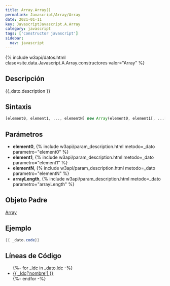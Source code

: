 ```yaml
---
title: Array.Array()
permalink: Javascript/Array/Array
date: 2021-01-11
key: JavascriptJavascript.A.Array
category: javascript
tags: ['constructor javascript']
sidebar: 
  nav: javascript
---
```


{% include w3api/datos.html clase=site.data.Javascript.A.Array.constructores valor="Array" %}

## Descripción
{{_dato.description }}

## Sintaxis
~~~javascript
[element0, element1, ..., elementN] new Array(element0, element1[, ...[, elementN]]) new Array(arrayLength)
~~~

## Parámetros
* **element0**,  {% include w3api/param_description.html metodo=_dato parametro="element0" %}
* **element1**,  {% include w3api/param_description.html metodo=_dato parametro="element1" %}
* **elementN**,  {% include w3api/param_description.html metodo=_dato parametro="elementN" %}
* **arrayLength**,  {% include w3api/param_description.html metodo=_dato parametro="arrayLength" %}

## Objeto Padre
[Array](/Javascript/Array/)

## Ejemplo
~~~java
{{ _dato.code}}
~~~

## Líneas de Código
<ul>
{%- for _ldc in _dato.ldc -%}
   <li>
       <a href="{{_ldc['url'] }}">{{ _ldc['nombre'] }}</a>
   </li>
{%- endfor -%}
</ul>
